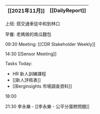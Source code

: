 [[2021年11月]]|[[DailyReport]]
---|---

上班: 搭交通車從中和到林口

早餐: 老媽做的南瓜麵包

09:30 Meeting: [[CDR Stakeholder Weekly]]

14:30 [[Sensor Meeting]]

Tasks Today:
- HR 新人訓練課程
- [[新人評核表]]
- [[Berginsights 市場調查資料]]

18:00

21:30 李永樂 - [[李永樂 - 公平分蛋糕問題]]